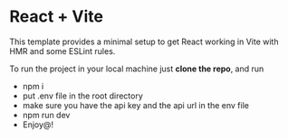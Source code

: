 # React + Vite

This template provides a minimal setup to get React working in Vite with HMR and some ESLint rules.

To run the project in your local machine just  **clone the repo**, and run
- npm i
- put .env file in the root directory
- make sure you have the api key and the api url in the env file
- npm run dev
- Enjoy@!
